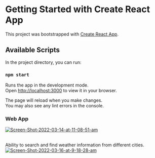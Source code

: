 # Getting Started with Create React App

This project was bootstrapped with [Create React App](https://github.com/facebook/create-react-app).

## Available Scripts

In the project directory, you can run:

### `npm start`

Runs the app in the development mode.\
Open [http://localhost:3000](http://localhost:3000) to view it in your browser.

The page will reload when you make changes.\
You may also see any lint errors in the console.

### Web App

 <a href="https://ibb.co/6whzF6n"><img src="https://i.ibb.co/ZXs5xyL/Screen-Shot-2022-03-14-at-11-08-51-am.png" alt="Screen-Shot-2022-03-14-at-11-08-51-am" border="0"></a>

<br>
Ability to search and find weather information from different cities.
<a href="https://ibb.co/K9bpjtv"><img src="https://i.ibb.co/197tfCW/Screen-Shot-2022-03-16-at-9-18-28-am.png" alt="Screen-Shot-2022-03-16-at-9-18-28-am" border="0"></a>
